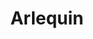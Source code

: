 ---
title: Arlequin
informations: format 105 × 165 mm, impression laser noir de 76 pages reliées en cahiers. Il est composé dans un caractère dessiné cette année, imprimé sur Olin Bulk 80g dans une main de 2, dedans, 3 inserts de couleur, jaune, vert et rouge sur l’impression noire. 
img: Arlequin.jpg
---
